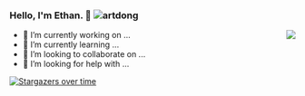 ### Hello, I'm Ethan. 👋 <img src="https://komarev.com/ghpvc/?username=EthanOK&label=Visits" alt="artdong" />

<img align="right" src="https://github-readme-stats.vercel.app/api?username=EthanOK&show_icons=true&icon_color=CE1D2D&text_color=718096&bg_color=ffffff&hide_title=true" />


- 🔭 I’m currently working on ...
- 🌱 I’m currently learning ...
- 👯 I’m looking to collaborate on ...
- 🤔 I’m looking for help with ...








[![Stargazers over time](https://starchart.cc/Jxpro/damai-tickets.svg) ](https://starchart.cc/Jxpro/damai-tickets)


<!--
**EthanOK/EthanOk** is a ✨ _special_ ✨ repository because its `README.md` (this file) appears on your GitHub profile.

Here are some ideas to get you started:

- 🔭 I’m currently working on ...
- 🌱 I’m currently learning ...
- 👯 I’m looking to collaborate on ...
- 🤔 I’m looking for help with ...
- 💬 Ask me about ...
- 📫 How to reach me: ...
- 😄 Pronouns: ...
- ⚡ Fun fact: ...
-->


